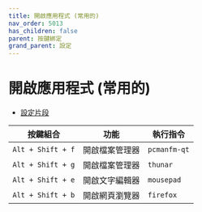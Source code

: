 ```yaml
---
title: 開啟應用程式 (常用的)
nav_order: 5013
has_children: false
parent: 按鍵綁定
grand_parent: 設定
---
```



# 開啟應用程式 (常用的)

* [設定片段](https://github.com/samwhelp/note-about-xfce/blob/gh-pages/_demo/config/xfce-config/main/config/xfce4/xfconf/xfce-perchannel-xml/xfce4-keyboard-shortcuts.xml#L66)

| 按鍵組合          | 功能           | 執行指令     |
| ----------------- | -------------- | ------------ |
| `Alt + Shift + f` | 開啟檔案管理器 | `pcmanfm-qt` |
| `Alt + Shift + g` | 開啟檔案管理器 | `thunar`     |
| `Alt + Shift + e` | 開啟文字編輯器 | `mousepad`   |
| `Alt + Shift + b` | 開啟網頁瀏覽器 | `firefox`    |
